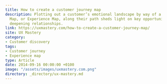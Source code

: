 ```yaml
---
title: How to create a customer journey map
description: Plotting out a customer’s emotional landscape by way of a Customer Journey
  Map, or Experience Map, along their path sheds ­­­­light on key opportunities for
  deepening relationships.
link: https://uxmastery.com/how-to-create-a-customer-journey-map/
site: UX Mastery
category:
- Customer discovery
tags:
- Customer journey
- Experience map
type: Article
date: 2014-09-16 00:00:00 +0100
image: "/assets/images/uxmastery.com.png"
directory: _directory/ux-mastery.md
---
```

